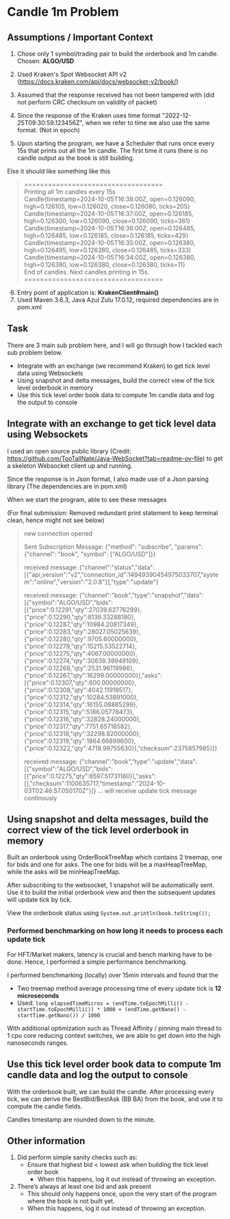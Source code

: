 # Candle 1m Problem

## Assumptions / Important Context
1. Chose only 1 symbol/trading pair to build the orderbook and 1m candle. Chosen: **ALGO/USD**
2. Used Kraken's Spot Websocket API v2 (https://docs.kraken.com/api/docs/websocket-v2/book/)
3. Assumed that the response received has not been tampered with (did not perform CRC checksum on validity of packet)
4. Since the response of the Kraken uses time format "2022-12-25T09:30:59.123456Z", when we refer to time we also use
the same format. (Not in epoch)
   
5. Upon starting the program, we have a Scheduler that runs once every 15s that prints out all the 1m candle. 
The first time it runs there is no candle output as the book is still building.
   
Else it should like something like this
>===================================     
Printing all 1m candles every 15s       
Candle{timestamp=2024-10-05T16:38:00Z, open=0.126090, high=0.126105, low=0.126020, close=0.126080, ticks=205}              
Candle{timestamp=2024-10-05T16:37:00Z, open=0.126185, high=0.126300, low=0.126090, close=0.126090, ticks=361}       
Candle{timestamp=2024-10-05T16:36:00Z, open=0.126485, high=0.126485, low=0.126185, close=0.126185, ticks=429}       
Candle{timestamp=2024-10-05T16:35:00Z, open=0.126380, high=0.126495, low=0.126380, close=0.126485, ticks=333}       
Candle{timestamp=2024-10-05T16:34:00Z, open=0.126380, high=0.126380, low=0.126380, close=0.126380, ticks=11}        
End of candles. Next candles printing in 15s.       
===================================     

6. Entry point of application is: **KrakenClient#main()**
7. Used Maven 3.6.3, Java Azul Zulu 17.0.12, required dependencies are in pom.xml


## Task
There are 3 main sub problem here, and I will go through how I tackled each sub problem below.
- Integrate with an exchange (we recommend Kraken) to get tick level data using Websockets
- Using snapshot and delta messages, build the correct view of the tick level orderbook in memory
- Use this tick level order book data to compute 1m candle data and log the output to console


## Integrate with an exchange to get tick level data using Websockets
I used an open source public library (Credit: https://github.com/TooTallNate/Java-WebSocket?tab=readme-ov-file)
to get a skeleton Websocket client up and running. 

Since the response is in Json format, I also made use of a Json parsing library
(The dependencies are in pom.xml)

When we start the program, able to see these messages 

(For final submission: Removed redundant print statement to keep terminal clean, hence might not see below)
> new connection opened
> 
> Sent Subscription Message: {"method": "subscribe", "params": {"channel": "book", "symbol": ["ALGO/USD"]}}
> 
> received message: {"channel":"status","data":[{"api_version":"v2","connection_id":14949390454975033707,"system":"online","version":"2.0.8"}],"type":"update"}
>
> received message: {"channel":"book","type":"snapshot","data":[{"symbol":"ALGO/USD","bids":[{"price":0.12291,"qty":27039.62776299},{"price":0.12290,"qty":8136.33288180},{"price":0.12287,"qty":10984.20817349},{"price":0.12283,"qty":28027.05025639},{"price":0.12280,"qty":9705.60000000},{"price":0.12279,"qty":15215.53522714},{"price":0.12275,"qty":4067.00000000},{"price":0.12274,"qty":30639.39949109},{"price":0.12268,"qty":2531.96119986},{"price":0.12267,"qty":16299.00000000}],"asks":[{"price":0.12307,"qty":600.00000000},{"price":0.12308,"qty":4042.11919517},{"price":0.12312,"qty":10284.53891000},{"price":0.12314,"qty":16155.08885299},{"price":0.12315,"qty":5186.05778473},{"price":0.12316,"qty":32828.24000000},{"price":0.12317,"qty":7751.65718582},{"price":0.12318,"qty":32298.82000000},{"price":0.12319,"qty":1864.66899600},{"price":0.12322,"qty":4718.99755630}],"checksum":2375857985}]}
>
> received message: {"channel":"book","type":"update","data":[{"symbol":"ALGO/USD","bids":[{"price":0.12275,"qty":6597.51731160}],"asks":[],"checksum":1100635717,"timestamp":"2024-10-03T02:46:57.050170Z"}]}
> ... will receive update tick message continously


## Using snapshot and delta messages, build the correct view of the tick level orderbook in memory
Built an orderbook using OrderBookTreeMap which contains 2 treemap, one for bids and one for asks. 
The one for bids will be a maxHeapTreeMap, while the asks will be minHeapTreeMap. 

After subscribing to the websocket, 1 snapshot will be automatically sent. Use it to build the initial orderbook view
and then the subsequent updates will update tick by tick.

View the orderbook status using `System.out.println(book.toString());`

### Performed benchmarking on how long it needs to process each update tick
For HFT/Market makers, latency is crucial and bench marking have to be done. 
Hence, I performed a simple performance benchmarking. 


I performed benchmarking (locally) over 15min intervals and found that the
- Two treemap method average processing time of every update tick is **12 microseconds** 
- Used: `long elapsedTimeMicros = (endTime.toEpochMilli() - startTime.toEpochMilli()) * 1000 + (endTime.getNano() - startTime.getNano()) / 1000`


With additional optimization such as Thread Affinity / pinning main thread to 1 cpu core reducing context switches, we are able to get
down into the high nanoseconds ranges. 

## Use this tick level order book data to compute 1m candle data and log the output to console
With the orderbook built, we can build the candle. After processing every tick, we
can derive the BestBid/BestAsk (BB BA) from the book, and use it to compute the candle fields. 

Candles timestamp are rounded down to the minute. 

## Other information
1. Did perform simple sanity checks such as:
    - Ensure that highest bid < lowest ask when building the tick level order book
        - When this happens, log it out instead of throwing an exception. 
2. There’s always at least one bid and ask present
    - This should only happens once, upon the very start of the program where the book 
    is not built yet.
   - When this happens, log it out instead of throwing an exception. 





